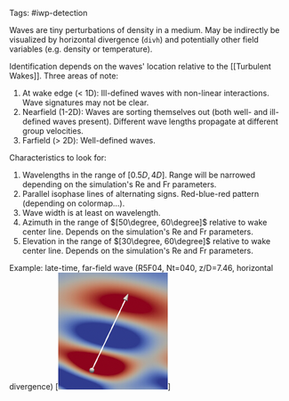 Tags: #iwp-detection

Waves are tiny perturbations of density in a medium.  May be indirectly be visualized by horizontal divergence (`divh`) and potentially other field variables (e.g. density or temperature).

Identification depends on the waves' location relative to the [[Turbulent Wakes]]. 
 Three areas of note:
1. At wake edge (< 1D): Ill-defined waves with non-linear interactions.  Wave signatures may not be clear.
2. Nearfield (1-2D): Waves are sorting themselves out (both well- and ill-defined waves present).  Different wave lengths propagate at different group velocities.
3. Farfield (> 2D): Well-defined waves.

Characteristics to look for:
1. Wavelengths in the range of $[0.5D, 4D]$.  Range will be narrowed depending on the simulation's Re and Fr parameters.
2. Parallel isophase lines of alternating signs.  Red-blue-red pattern (depending on colormap...).
3. Wave width is at least on wavelength.
4. Azimuth in the range of $[50\degree, 60\degree]$ relative to wake center line.  Depends on the simulation's Re and Fr parameters.
5. Elevation in the range of $[30\degree, 60\degree]$ relative to wake center line.  Depends on the simulation's Re and Fr parameters.

Example: late-time, far-field wave (R5F04, Nt=040, z/D=7.46, horizontal divergence)
[![R5F04 (Nt=040, z/D=13.46, z_index=275)](resources/r5f04-nt=040-z=275-wave-annotated.png)]

        
